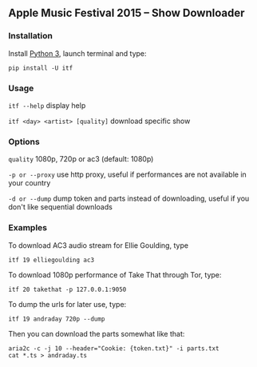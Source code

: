 ## Apple Music Festival 2015 – Show Downloader

### Installation
Install [Python 3](https://www.python.org/downloads/), launch terminal and type:
```
pip install -U itf
```

### Usage
`itf --help` display help

`itf <day> <artist> [quality]` download specific show

### Options
`quality` 1080p, 720p or ac3 (default: 1080p)

`-p or --proxy` use http proxy, useful if performances are not available in your country

`-d or --dump` dump token and parts instead of downloading, useful if you don't like sequential downloads

### Examples
To download AC3 audio stream for Ellie Goulding, type
```
itf 19 elliegoulding ac3
```

To download 1080p performance of Take That through Tor, type:
```
itf 20 takethat -p 127.0.0.1:9050
```

To dump the urls for later use, type:
```
itf 19 andraday 720p --dump
```
Then you can download the parts somewhat like that:
```
aria2c -c -j 10 --header="Cookie: {token.txt}" -i parts.txt
cat *.ts > andraday.ts
```
